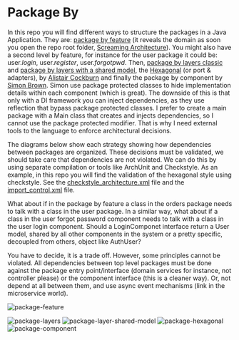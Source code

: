 # Package By

In this repo you will find different ways to structure the packages in a Java Application. They are: [package by feature](https://github.com/enriquemolinari/packages-by/tree/main/byfeature) (it reveals the domain as soon you open the repo root folder, [Screaming Architecture](http://blog.cleancoder.com/uncle-bob/2011/09/30/Screaming-Architecture.html)). You might also have a second level by feature, for instance for the user package it could be: user.*login*, user.*register*, user.*forgotpwd*. Then, [package by layers classic](https://github.com/enriquemolinari/packages-by/tree/main/classiclayer/user) and [package by layers with a shared model](https://github.com/enriquemolinari/packages-by/tree/main/orm/user), the [Hexagonal](https://github.com/enriquemolinari/packages-by/tree/main/hexagonal/user) (or port & adapters), by [Alistair Cockburn](https://alistair.cockburn.us/hexagonal-architecture/) and finally the package by component by [Simon Brown](https://simonbrown.je/). Simon use package protected classes to hide implementation details within each component (which is great). The downside of this is that only with a DI framework you can inject dependencies, as they use reflection that bypass package protected classes. I prefer to create a main package with a Main class that creates and injects dependencies, so I cannot use the package protected modifier. That is why I need external tools to the language to enforce architectural decisions.

The diagrams below show each strategy showing how dependencies between packages are organized. These decisions must be validated, we should take care that dependencies are not violated. We can do this by using separate compilation or tools like ArchUnit and Checkstyle. As an example, in this repo you will find the validation of the hexagonal style using checkstyle. See the [checkstyle_architecture.xml](https://github.com/enriquemolinari/packages-by/blob/main/checkstyle_architecture.xml) file and the [import_control.xml](https://github.com/enriquemolinari/packages-by/blob/main/import-control.xml) file. 

What about if in the package by feature a class in the orders package needs to talk with a class in the user package. In a similar way, what about if a class in the user forgot password component needs to talk with a class in the user login component. Should a LoginComponet interface return a User model, shared by all other components in the system or a pretty specific, decoupled from others, object like AuthUser?

You have to decide, it is a trade off. However, some principles cannot be violated. All dependencies between top level packages must be done against the package entry point/interface (domain services for instance, not controller please) or the component interface (this is a cleaner way). Or, not depend at all between them, and use async event mechanisms (link in the microservice world). 

![package-feature](https://user-images.githubusercontent.com/11150895/201540382-55fed0e0-98ff-4429-b5a5-ed7af84e7887.png)  

![package-layers](https://user-images.githubusercontent.com/11150895/201475194-dc37d8ea-4976-43c7-bba2-923852d5e440.png)
![package-layer-shared-model](https://user-images.githubusercontent.com/11150895/201475200-a608e979-a072-44c7-a9ec-44e3c50ed197.png)
![package-hexagonal](https://user-images.githubusercontent.com/11150895/201475212-57ba3a23-23c2-43cb-977b-b729757c540e.png)
![package-component](https://user-images.githubusercontent.com/11150895/201540410-7ac04a35-763e-4204-ac70-ece4a1f718e3.png)

